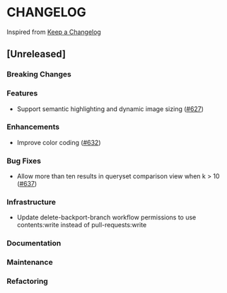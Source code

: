 # CHANGELOG

Inspired from [Keep a Changelog](https://keepachangelog.com/en/1.0.0/)

## [Unreleased]

### Breaking Changes

### Features
- Support semantic highlighting and dynamic image sizing ([#627](https://github.com/opensearch-project/dashboards-search-relevance/pull/627))

### Enhancements
- Improve color coding ([#632](https://github.com/opensearch-project/dashboards-search-relevance/pull/632))

### Bug Fixes
- Allow more than ten results in queryset comparison view when k > 10 ([#637](https://github.com/opensearch-project/dashboards-search-relevance/pull/637))

### Infrastructure
- Update delete-backport-branch workflow permissions to use contents:write instead of pull-requests:write

### Documentation

### Maintenance

### Refactoring
